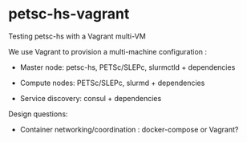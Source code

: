 # petsc-hs-vagrant
Testing petsc-hs with a Vagrant multi-VM

We use Vagrant to provision a multi-machine configuration :

* Master node: petsc-hs, PETSc/SLEPc, slurmctld + dependencies

* Compute nodes: PETSc/SLEPc, slurmd + dependencies

* Service discovery: consul + dependencies


Design questions:

* Container networking/coordination : docker-compose or Vagrant?
